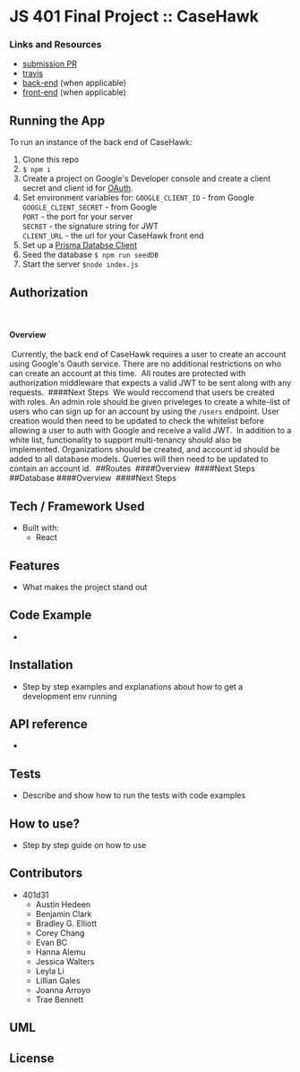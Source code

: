 # JS 401 Final Project :: CaseHawk

### Links and Resources
* [submission PR](http://xyz.com)
* [travis](http://xyz.com)
* [back-end](http://xyz.com) (when applicable)
* [front-end](http://xyz.com) (when applicable)
​
## Running the App
To run an instance of the back end of CaseHawk:
​
1. Clone this repo
2. `$ npm i`
3. Create a project on Google's Developer console and create a client secret and client id for [OAuth](https://developers.google.com/identity/protocols/OAuth2WebServer).  
4. Set environment variables for:
`GOOGLE_CLIENT_ID` - from Google  
`GOOGLE_CLIENT_SECRET` - from Google  
`PORT` - the port for your server  
`SECRET` - the signature string for JWT   
`CLIENT_URL` - the url for your CaseHawk front end
5. Set up a [Prisma Databse Client](https://www.prisma.io/docs/get-started/01-setting-up-prisma-new-database-JAVASCRIPT-a002/)
6. Seed the database `$ npm run seedDB`
7. Start the server `$node index.js`
​
## Authorization
​
#### Overview
​
Currently, the back end of CaseHawk requires a user to create an account using Google's Oauth service.  There are no additional restrictions on who can create an account at this time. 
​
All routes are protected with authorization middleware that expects a valid JWT to be sent along with any requests.
​
####Next Steps
​
We would reccomend that users be created with roles.  An admin role should be given priveleges to create a white-list of users who can sign up for an account by using the `/users` endpoint. User creation would then need to be updated to check the whitelist before allowing a user to auth with Google and receive a valid JWT.
​
In addition to a white list, functionality to support multi-tenancy should also be implemented.  Organizations should be created, and account id should be added to all database models.  Queries will then need to be updated to contain an account id.
​
##Routes
​
####Overview
​
####Next Steps
​
##Database
​
####Overview
​
####Next Steps

## Tech / Framework Used
- Built with:
   - React
   
## Features
- What makes the project stand out

## Code Example
- 

## Installation
- Step by step examples and explanations about how to get a development env running

## API reference
- 

## Tests
- Describe and show how to run the tests with code examples

## How to use?
- Step by step guide on how to use

## Contributors
- 401d31
    - Austin Hedeen
    - Benjamin Clark
    - Bradley G. Elliott
    - Corey Chang
    - Evan BC
    - Hanna Alemu
    - Jessica Walters
    - Leyla Li
    - Lillian Gales
    - Joanna Arroyo
    - Trae Bennett

## UML

## License




